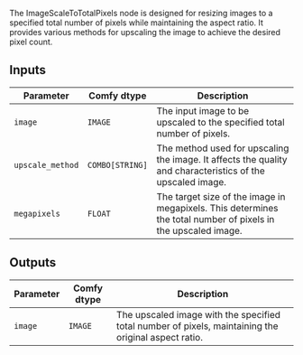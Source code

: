 The ImageScaleToTotalPixels node is designed for resizing images to a specified total number of pixels while maintaining the aspect ratio. It provides various methods for upscaling the image to achieve the desired pixel count.

## Inputs

| Parameter       | Comfy dtype | Description                                                                |
|-----------------|-------------|----------------------------------------------------------------------------|
| `image`         | `IMAGE`     | The input image to be upscaled to the specified total number of pixels.    |
| `upscale_method`| `COMBO[STRING]` | The method used for upscaling the image. It affects the quality and characteristics of the upscaled image. |
| `megapixels`    | `FLOAT`     | The target size of the image in megapixels. This determines the total number of pixels in the upscaled image. |

## Outputs

| Parameter | Comfy dtype | Description                                                           |
|-----------|-------------|-----------------------------------------------------------------------|
| `image`   | `IMAGE`     | The upscaled image with the specified total number of pixels, maintaining the original aspect ratio. |
